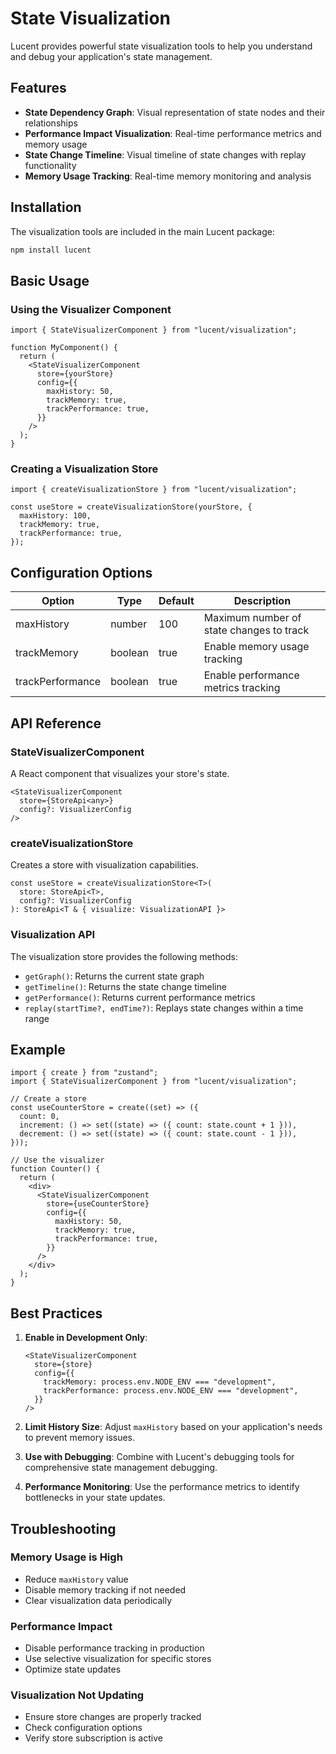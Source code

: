 # State Visualization

Lucent provides powerful state visualization tools to help you understand and debug your application's state management.

## Features

- **State Dependency Graph**: Visual representation of state nodes and their relationships
- **Performance Impact Visualization**: Real-time performance metrics and memory usage
- **State Change Timeline**: Visual timeline of state changes with replay functionality
- **Memory Usage Tracking**: Real-time memory monitoring and analysis

## Installation

The visualization tools are included in the main Lucent package:

```bash
npm install lucent
```

## Basic Usage

### Using the Visualizer Component

```tsx
import { StateVisualizerComponent } from "lucent/visualization";

function MyComponent() {
  return (
    <StateVisualizerComponent
      store={yourStore}
      config={{
        maxHistory: 50,
        trackMemory: true,
        trackPerformance: true,
      }}
    />
  );
}
```

### Creating a Visualization Store

```tsx
import { createVisualizationStore } from "lucent/visualization";

const useStore = createVisualizationStore(yourStore, {
  maxHistory: 100,
  trackMemory: true,
  trackPerformance: true,
});
```

## Configuration Options

| Option           | Type    | Default | Description                              |
| ---------------- | ------- | ------- | ---------------------------------------- |
| maxHistory       | number  | 100     | Maximum number of state changes to track |
| trackMemory      | boolean | true    | Enable memory usage tracking             |
| trackPerformance | boolean | true    | Enable performance metrics tracking      |

## API Reference

### StateVisualizerComponent

A React component that visualizes your store's state.

```tsx
<StateVisualizerComponent
  store={StoreApi<any>}
  config?: VisualizerConfig
/>
```

### createVisualizationStore

Creates a store with visualization capabilities.

```tsx
const useStore = createVisualizationStore<T>(
  store: StoreApi<T>,
  config?: VisualizerConfig
): StoreApi<T & { visualize: VisualizationAPI }>
```

### Visualization API

The visualization store provides the following methods:

- `getGraph()`: Returns the current state graph
- `getTimeline()`: Returns the state change timeline
- `getPerformance()`: Returns current performance metrics
- `replay(startTime?, endTime?)`: Replays state changes within a time range

## Example

```tsx
import { create } from "zustand";
import { StateVisualizerComponent } from "lucent/visualization";

// Create a store
const useCounterStore = create((set) => ({
  count: 0,
  increment: () => set((state) => ({ count: state.count + 1 })),
  decrement: () => set((state) => ({ count: state.count - 1 })),
}));

// Use the visualizer
function Counter() {
  return (
    <div>
      <StateVisualizerComponent
        store={useCounterStore}
        config={{
          maxHistory: 50,
          trackMemory: true,
          trackPerformance: true,
        }}
      />
    </div>
  );
}
```

## Best Practices

1. **Enable in Development Only**:

   ```tsx
   <StateVisualizerComponent
     store={store}
     config={{
       trackMemory: process.env.NODE_ENV === "development",
       trackPerformance: process.env.NODE_ENV === "development",
     }}
   />
   ```

2. **Limit History Size**: Adjust `maxHistory` based on your application's needs to prevent memory issues.

3. **Use with Debugging**: Combine with Lucent's debugging tools for comprehensive state management debugging.

4. **Performance Monitoring**: Use the performance metrics to identify bottlenecks in your state updates.

## Troubleshooting

### Memory Usage is High

- Reduce `maxHistory` value
- Disable memory tracking if not needed
- Clear visualization data periodically

### Performance Impact

- Disable performance tracking in production
- Use selective visualization for specific stores
- Optimize state updates

### Visualization Not Updating

- Ensure store changes are properly tracked
- Check configuration options
- Verify store subscription is active
